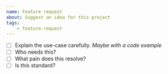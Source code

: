 ```yaml
---
name: Feature request
about: Suggest an idea for this project
tags:
    - feature-request
---
```


- [ ] Explain the use-case carefully. _Maybe with a code example_
- [ ] Who needs this?
- [ ] What pain does this resolve?
- [ ] Is this standard?
